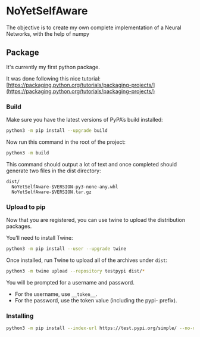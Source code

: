 # NoYetSelfAware

The objective is to create my own complete implementation of a Neural Networks, with the help of numpy

## Package

It's currently my first python package.

It was done following this nice tutorial: [https://packaging.python.org/tutorials/packaging-projects/](https://packaging.python.org/tutorials/packaging-projects/)

### Build


Make sure you have the latest versions of PyPA’s build installed:

```sh
python3 -m pip install --upgrade build
```

Now run this command in the root of the project:

```sh
python3 -m build
```

This command should output a lot of text and once completed should generate two files in the dist directory:
```
dist/
  NoYetSelfAware-$VERSION-py3-none-any.whl
  NoYetSelfAware-$VERSION.tar.gz
```

### Upload to pip

Now that you are registered, you can use twine to upload the distribution packages.

You’ll need to install Twine:

```sh
python3 -m pip install --user --upgrade twine
```

Once installed, run Twine to upload all of the archives under `dist`:

```sh
python3 -m twine upload --repository testpypi dist/*
```

You will be prompted for a username and password.

 - For the username, use `__token__`.
 - For the password, use the token value (including the pypi- prefix).

### Installing

```sh
python3 -m pip install --index-url https://test.pypi.org/simple/ --no-deps https://test.pypi.org/project/NotYetSelfAware/0.0.1/
```